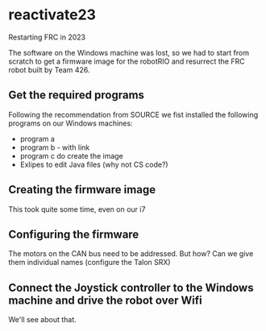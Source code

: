 # reactivate23
Restarting FRC in 2023

The software on the Windows machine was lost, so we had to start from scratch to get a firmware image for the robotRIO and resurrect the FRC robot built by Team 426.

## Get the required programs

Following the recommendation from SOURCE we fist installed the following programs on our Windows machines:

- program a
- program b - with link
- program c do create the image
- Exlipes to edit Java files (why not CS code?)

## Creating the firmware image

This took quite some time, even on our i7

## Configuring the firmware

The motors on the CAN bus need to be addressed. But how? Can we give them individual names (configure the Talon SRX)

## Connect the Joystick controller to the Windows machine and drive the robot over Wifi

We'll see about that.

